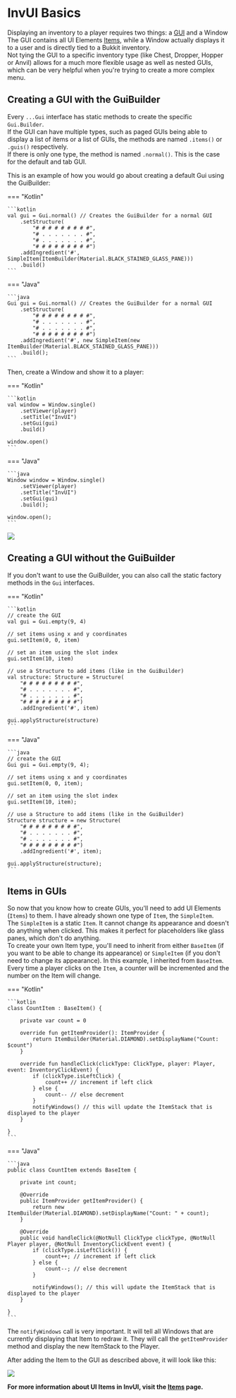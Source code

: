 # InvUI Basics

Displaying an inventory to a player requires two things: a [GUI](guis/index.md) and a Window  
The GUI contains all UI Elements [Items](items.md), while a Window actually displays it to a user and is directly tied to a Bukkit inventory.  
Not tying the GUI to a specific inventory type (like Chest, Dropper, Hopper or Anvil) allows for a much more flexible usage as well as nested GUIs, which can be very helpful when you're trying to create a more complex menu.

## Creating a GUI with the GuiBuilder
Every `...Gui` interface has static methods to create the specific `Gui.Builder`.  
If the GUI can have multiple types, such as paged GUIs being able to display a list of items or a list of GUIs,
the methods are named `.items()` or `.guis()` respectively.  
If there is only one type, the method is named `.normal()`. This is the case for the default and tab GUI.

This is an example of how you would go about creating a default Gui using the GuiBuilder:

=== "Kotlin"

    ```kotlin
    val gui = Gui.normal() // Creates the GuiBuilder for a normal GUI
        .setStructure(
            "# # # # # # # # #",
            "# . . . . . . . #",
            "# . . . . . . . #",
            "# # # # # # # # #")
        .addIngredient('#', SimpleItem(ItemBuilder(Material.BLACK_STAINED_GLASS_PANE)))
        .build()
    ```
=== "Java"

    ```java
    Gui gui = Gui.normal() // Creates the GuiBuilder for a normal GUI
        .setStructure(
            "# # # # # # # # #",
            "# . . . . . . . #",
            "# . . . . . . . #",
            "# # # # # # # # #")
        .addIngredient('#', new SimpleItem(new ItemBuilder(Material.BLACK_STAINED_GLASS_PANE)))
        .build();
    ```

Then, create a Window and show it to a player:

=== "Kotlin"

    ```kotlin
    val window = Window.single()
        .setViewer(player)
        .setTitle("InvUI")
        .setGui(gui)
        .build()
    
    window.open()
    ```

=== "Java"

    ```java
    Window window = Window.single()
        .setViewer(player)
        .setTitle("InvUI")
        .setGui(gui)
        .build();
    
    window.open();
    ```

![](https://i.imgur.com/MZmFbnJ.png)

## Creating a GUI without the GuiBuilder

If you don't want to use the GuiBuilder, you can also call the static factory methods in the `Gui` interfaces.

=== "Kotlin"

    ```kotlin
    // create the GUI
    val gui = Gui.empty(9, 4)
    
    // set items using x and y coordinates
    gui.setItem(0, 0, item)
    
    // set an item using the slot index
    gui.setItem(10, item)
    
    // use a Structure to add items (like in the GuiBuilder)
    val structure: Structure = Structure(
        "# # # # # # # # #",
        "# . . . . . . . #",
        "# . . . . . . . #",
        "# # # # # # # # #")
        .addIngredient('#', item)
    
    gui.applyStructure(structure)
    ```

=== "Java"

    ```java
    // create the GUI
    Gui gui = Gui.empty(9, 4);
    
    // set items using x and y coordinates
    gui.setItem(0, 0, item);
    
    // set an item using the slot index
    gui.setItem(10, item);
    
    // use a Structure to add items (like in the GuiBuilder)
    Structure structure = new Structure(
        "# # # # # # # # #",
        "# . . . . . . . #",
        "# . . . . . . . #",
        "# # # # # # # # #")
        .addIngredient('#', item);
    
    gui.applyStructure(structure);
    ```

## Items in GUIs

So now that you know how to create GUIs, you'll need to add UI Elements (`Items`) to them.
I have already shown one type of `Item`, the `SimpleItem`.  
The `SimpleItem` is a static `Item`. It cannot change its appearance and doesn't do anything when clicked. This makes it perfect for placeholders like glass panes, which don't do anything.  
To create your own Item type, you'll need to inherit from either `BaseItem` (if you want to be able to change its appearance) or `SimpleItem` (if you don't need to change its appearance).
In this example, I inherited from `BaseItem`.  
Every time a player clicks on the `Item`, a counter will be incremented and the number on the Item will change.

=== "Kotlin"

    ```kotlin
    class CountItem : BaseItem() {
        
        private var count = 0
        
        override fun getItemProvider(): ItemProvider {
            return ItemBuilder(Material.DIAMOND).setDisplayName("Count: $count")
        }
        
        override fun handleClick(clickType: ClickType, player: Player, event: InventoryClickEvent) {
            if (clickType.isLeftClick) {
                count++ // increment if left click
            } else {
                count-- // else decrement
            }
            notifyWindows() // this will update the ItemStack that is displayed to the player
        }
        
    }
    ```

=== "Java"

    ```java
    public class CountItem extends BaseItem {
        
        private int count;
        
        @Override
        public ItemProvider getItemProvider() {
            return new ItemBuilder(Material.DIAMOND).setDisplayName("Count: " + count);
        }
        
        @Override
        public void handleClick(@NotNull ClickType clickType, @NotNull Player player, @NotNull InventoryClickEvent event) {
            if (clickType.isLeftClick()) {
                count++; // increment if left click
            } else {
                count--; // else decrement
            }
            
            notifyWindows(); // this will update the ItemStack that is displayed to the player
        }
        
    }
    ```

The `notifyWindows` call is very important. It will tell all Windows that are currently displaying that Item to redraw it. They will call the `getItemProvider` method and display the new ItemStack to the Player.

After adding the Item to the GUI as described above, it will look like this:

![](https://i.imgur.com/bTEFRqc.gif)

**For more information about UI Items in InvUI, visit the [Items](items.md) page.**
